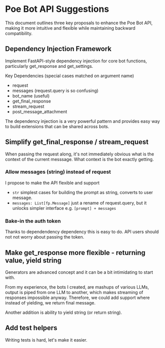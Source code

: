 # Poe Bot API Suggestions

This document outlines three key proposals to enhance the Poe Bot API, making it more intuitive and flexible while maintaining backward compatibility.

## Dependency Injection Framework

Implement FastAPI-style dependency injection for core bot functions, particularly get_response and get_settings.

Key Dependencies (special cases matched on argument name)
- request
- messages (request.query is so confusing)
- bot_name (useful)
- get_final_response
- stream_request
- post_message_attachment

The dependency injection is a very powerful pattern and provides easy way to build extensions that can be shared across bots. 

## Simplify get_final_response / stream_request

When passing the request along, it's not immediately obvious what is the context of the current messsage. What context is the bot exactly getting. 

### Allow messages (string) instead of request
I propose to make the API flexible and support

- `str` simplest cases for building the prompt as string, converts to user message.
- `messages: List[fp.Message]` just a rename of request.query, but it unlocks simpler interface e.g. `[prompt] + messages`

### Bake-in the auth token
Thanks to dependendency dependency this is easy to do. API users should not not worry about passing the token. 

## Make get_response more flexible - returning value, yield string
Generators are advanced concept and it can be a bit intimidating to start with.

From my experience, the bots I created, are mashups of various LLMs, output is piped from one LLM to another, which makes streaming of responses impossible anyway. Therefore, we could add support where instead of yielding, we return final message. 

Another addition is ability to yield string (or return string).

## Add test helpers
Writing tests is hard, let's make it easier. 